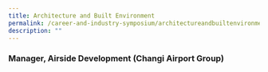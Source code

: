 ```yaml
---
title: Architecture and Built Environment
permalink: /career-and-industry-symposium/architectureandbuiltenvironment/
description: ""
---
```

### **Manager, Airside Development** (Changi Airport Group)